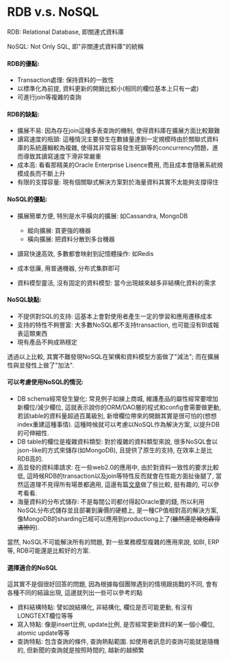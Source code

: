 # RDB v.s. NoSQL

RDB: Relational Database, 即關連式資料庫

NoSQL: Not Only SQL, 即"非關連式資料庫"的統稱

#### RDB的優點:

* Transaction處理: 保持資料的一致性
* 以標準化為前提, 資料更新的開銷比較小\(相同的欄位基本上只有一處\)
* 可進行join等複雜的查詢

#### RDB的缺點:

* 擴展不易: 因為存在join這種多表查詢的機制, 使得資料庫在擴展方面比較艱難
* 讀寫速度的瓶頸: 這種情況主要發生在數據量達到一定規模時由於關聯式資料庫的系統邏輯較為複雜, 使得其非常容易發生死鎖等的concurrency問題，進而導致其讀寫速度下滑非常嚴重
* 成本高: 看看那精美的Oracle Enterprise Lisence費用, 而且成本會隨著系統規模成長而不斷上升
* 有限的支撐容量: 現有個關聯式解決方案對於海量資料其實不太能夠支撐得住

#### NoSQL的優點:

* 擴展簡單方便, 特別是水平橫向的擴展: 如Cassandra, MongoDB

  * 縱向擴展: 買更強的機器
  * 橫向擴展: 把資料分散到多台機器

* 讀寫快速高效, 多數都會映射到記憶體操作: 如Redis

* 成本低廉, 用普通機器, 分布式集群即可

* 資料模型靈活, 沒有固定的資料模型: 當今出現越來越多非結構化資料的需求

#### NoSQL缺點:

* 不提供對SQL的支持: 這基本上會對使用者產生一定的學習和應用遷移成本
* 支持的特性不夠豐富: 大多數NoSQL都不支持transaction, 也可能沒有BI或報表這類東西
* 現有產品不夠成熟穩定

透過以上比較, 其實不難發現NoSQL在架構和資料模型方面做了"減法"; 而在擴展性與並發性上做了"加法".

#### 可以考慮使用NoSQL的情況:

* DB schema經常發生變化: 常見例子如線上商城, 維護產品的屬性經常要增加新欄位/減少欄位, 這就表示說你的ORM/DAO層的程式和config會需要做更動, 若該table的資料量超過百萬級別, 新增欄位帶來的開銷其實是很可怕的\(想想index重建這種事情\). 這種時候就可以考慮以NoSQL作為解決方案, 以提升DB的可伸縮性.
* DB table的欄位是複雜資料類型: 對於複雜的資料類型來說, 很多NoSQL會以json-like的方式來儲存\(如MongoDB\), 且提供了原生的支持, 在效率上是比RDB高的.
* 高並發的資料庫請求: 在一些web2.0的應用中, 由於對資料一致性的要求比較低, 這時候RDB的transaction以及join等特性反而就會在性能方面扯後腿了, 當然這道理不見得所有場景都適用, 這邊有篇[文章](http://artur.ejsmont.org/blog/content/insert-performance-comparison-of-nosql-vs-sql-servers)做了些比較, 挺有趣的, 可以參考看看.
* 海量資料的分布式儲存: 不是每間公司都付得起Oracle要的錢, 所以利用NoSQL分布式儲存並且部署到廉價的硬體上, 是一種CP值相對高的解決方案, 像MongoDB的sharding已經可以應用到productiong上了\(~~雖然還是被炮轟得滿慘的~~\).

當然, NoSQL不可能解決所有的問題, 對一些業務模型複雜的應用來說, 如BI, ERP等, RDB可能還是比較好的方案.

#### 選擇適合的NoSQL

這其實不是個很好回答的問題, 因為根據每個團隊遇到的情境跟挑戰的不同, 會有各種不同的結論出現, 這邊就列出一些可以參考的點

* 資料結構特點: 譬如說結構化, 非結構化, 欄位是否可能更動, 有沒有LONGTEXT欄位等等
* 寫入特點: 像是insert比例, update比例, 是否經常更新資料的某一個小欄位, atomic update等等
* 查詢特點: 包含查詢的條件, 查詢熱點範圍. 如使用者訊息的查詢可能就是隨機的, 但新聞的查詢就是按照時間的, 越新的越頻繁



